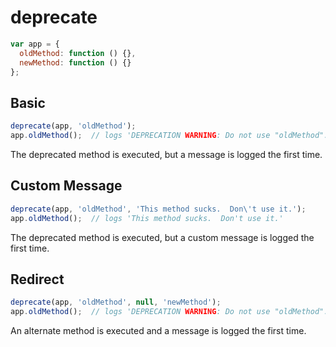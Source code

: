 # deprecate

```js
var app = {
  oldMethod: function () {},
  newMethod: function () {}
};
```

## Basic
```js
deprecate(app, 'oldMethod');
app.oldMethod();  // logs 'DEPRECATION WARNING: Do not use "oldMethod".'
```

The deprecated method is executed, but a message is logged the first time.

## Custom Message
```js
deprecate(app, 'oldMethod', 'This method sucks.  Don\'t use it.');
app.oldMethod();  // logs 'This method sucks.  Don't use it.'
```

The deprecated method is executed, but a custom message is logged the first time.

## Redirect
```js
deprecate(app, 'oldMethod', null, 'newMethod');
app.oldMethod();  // logs 'DEPRECATION WARNING: Do not use "oldMethod". Use "newMethod" instead.'
```

An alternate method is executed and a message is logged the first time.